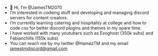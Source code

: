 - 👋 Hi, I’m @JamesTM2070 
- I’m interested in codeing stuff and developing and managing discord servers for content creators.
- I’m currently learning catering and hospitality at college and how to code css for better discord plugins and themes in my spare time. 
- I have worked with many youtubers such as Exoghost (350k subs) and Fabianchills (155k subs)
- You can reach me by my twitter @HamezTM and my email jamestmdiscord@gmail.com

<!---
JamesTM2070/JamesTM2070 is a ✨ special ✨ repository because its `README.md` (this file) appears on your GitHub profile.
You can click the Preview link to take a look at your changes.
--->
